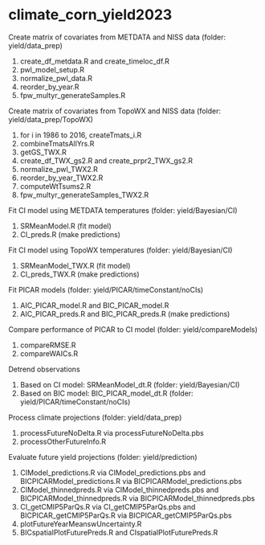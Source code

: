 # climate_corn_yield2023

Create matrix of covariates from METDATA and NISS data (folder: yield/data_prep)
1. create_df_metdata.R and create_timeloc_df.R
2. pwl_model_setup.R
3. normalize_pwl_data.R
4. reorder_by_year.R
5. fpw_multyr_generateSamples.R

Create matrix of covariates from TopoWX and NISS data (folder: yield/data_prep/TopoWX)
1. for i in 1986 to 2016, createTmats_i.R
2. combineTmatsAllYrs.R
3. getGS_TWX.R
4. create_df_TWX_gs2.R and create_prpr2_TWX_gs2.R 
5. normalize_pwl_TWX2.R
6. reorder_by_year_TWX2.R
7. computeWtTsums2.R
8. fpw_multyr_generateSamples_TWX2.R

Fit CI model using METDATA temperatures (folder: yield/Bayesian/CI)
1. SRMeanModel.R (fit model)
2. CI_preds.R (make predictions)

Fit CI model using TopoWX temperatures (folder: yield/Bayesian/CI)
1. SRMeanModel_TWX.R (fit model)
2. CI_preds_TWX.R (make predictions)

Fit PICAR models (folder: yield/PICAR/timeConstant/noCIs)
1. AIC_PICAR_model.R and BIC_PICAR_model.R
2. AIC_PICAR_preds.R and BIC_PICAR_preds.R (make predictions)

Compare performance of PICAR to CI model (folder: yield/compareModels)
1. compareRMSE.R
2. compareWAICs.R

Detrend observations
1. Based on CI model: SRMeanModel_dt.R (folder: yield/Bayesian/CI)
2. Based on BIC model: BIC_PICAR_model_dt.R (folder: yield/PICAR/timeConstant/noCIs)

Process climate projections (folder: yield/data_prep)
1. processFutureNoDelta.R via processFutureNoDelta.pbs
2. processOtherFutureInfo.R

Evaluate future yield projections (folder: yield/prediction)

1. CIModel_predictions.R via CIModel_predictions.pbs and  BICPICARModel_predictions.R via BICPICARModel_predictions.pbs
2. CIModel_thinnedpreds.R via CIModel_thinnedpreds.pbs and BICPICARModel_thinnedpreds.R via BICPICARModel_thinnedpreds.pbs
3. CI_getCMIP5ParQs.R via CI_getCMIP5ParQs.pbs and BICPICAR_getCMIP5ParQs.R via BICPICAR_getCMIP5ParQs.pbs
4. plotFutureYearMeanswUncertainty.R
5. BICspatialPlotFuturePreds.R and CIspatialPlotFuturePreds.R

